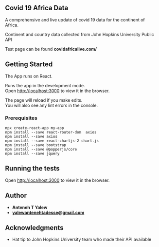 ## Covid 19 Africa Data

A comprehensive and live update of covid 19 data for the continent of Africa.

Continent and country data collected from John Hopkins University Public API

Test page can be found **covidafricalive.com/**

## Getting Started

The App runs on React.

Runs the app in the development mode.<br />
Open [http://localhost:3000](http://localhost:3000) to view it in the browser.

The page will reload if you make edits.<br />
You will also see any lint errors in the console.

### Prerequisites

```
npx create-react-app my-app
npm install --save react-router-dom  axios
npm install --save axios
npm install --save react-chartjs-2 chart.js
npm install --save bootstrap
npm install --save @popperjs/core
npm install --save jquery
```

## Running the tests

Open [http://localhost:3000](http://localhost:3000) to view it in the browser.

## Author

- **Anteneh T Yalew**
- **yalewantenehtadesse@gmail.com**

## Acknowledgments

- Hat tip to John Hopkins University team who made their API available
